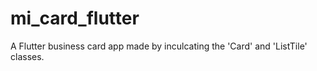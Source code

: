 # mi_card_flutter

A Flutter business card app made by inculcating the 'Card' and 'ListTile' classes.

